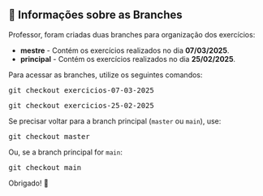 <h2>📌 Informações sobre as Branches</h2>

<p>Professor, foram criadas duas branches para organização dos exercícios:</p>

<ul>
  <li><strong>mestre</strong> - Contém os exercícios realizados no dia <strong>07/03/2025</strong>.</li>
  <li><strong>principal</strong> - Contém os exercícios realizados no dia <strong>25/02/2025</strong>.</li>
</ul>

<p>Para acessar as branches, utilize os seguintes comandos:</p>

<pre>
git checkout exercicios-07-03-2025
</pre>

<pre>
git checkout exercicios-25-02-2025
</pre>

<p>Se precisar voltar para a branch principal (<code>master</code> ou <code>main</code>), use:</p>

<pre>
git checkout master
</pre>

<p>Ou, se a branch principal for <code>main</code>:</p>

<pre>
git checkout main
</pre>

<p>Obrigado! 🚀</p>
